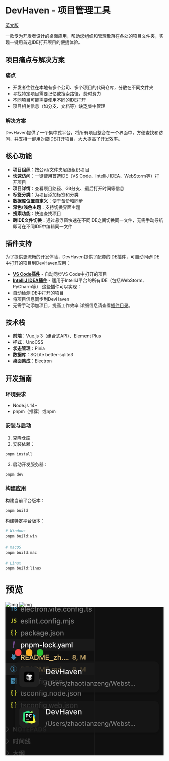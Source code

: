 # DevHaven - 项目管理工具

[英文版](./README.md)

一款专为开发者设计的桌面应用，帮助您组织和管理散落在各处的项目文件夹，实现一键用首选IDE打开项目的便捷体验。

## 项目痛点与解决方案

### 痛点
- 开发者往往在本地有多个公司、多个项目的代码仓库，分散在不同文件夹
- 寻找特定项目需要记忆或搜索路径，费时费力
- 不同项目可能需要使用不同的IDE打开
- 项目相关信息（如分支、文档等）缺乏集中管理

### 解决方案
DevHaven提供了一个集中式平台，将所有项目整合在一个界面中，方便查找和访问，并支持一键用对应IDE打开项目，大大提高了开发效率。

## 核心功能

- **项目组织**：按公司/文件夹层级组织项目
- **快速访问**：一键使用首选IDE（VS Code、IntelliJ IDEA、WebStorm等）打开项目
- **项目详情**：查看项目路径、Git分支、最后打开时间等信息
- **标签分类**：为项目添加标签和分类
- **数据库位置自定义**：便于备份和同步
- **深色/浅色主题**：支持切换界面主题
- **搜索功能**：快速查找项目
- **跨IDE文件切换**：通过悬浮窗快速在不同IDE之间切换同一文件，无需手动导航即可在不同IDE中编辑同一文件

## 插件支持
为了提供更流畅的开发体验，DevHaven提供了配套的IDE插件，可自动同步IDE中打开的项目到DevHaven应用：
- [**VS Code插件**](https://github.com/zxcvbnmzsedr/devhaven-vs-plugin) - 自动同步VS Code中打开的项目
- [**IntelliJ IDEA插件**](https://github.com/zxcvbnmzsedr/devhaven-idea-plugin) - 适用于IntelliJ平台的所有IDE（包括WebStorm、PyCharm等）
这些插件可以实现：
- 自动检测IDE中打开的项目
- 将项目信息同步到DevHaven
- 无需手动添加项目，提高工作效率
详细信息请查看[插件目录](./plugin)。

## 技术栈

- **前端**：Vue.js 3（组合式API）、Element Plus
- **样式**：UnoCSS
- **状态管理**：Pinia
- **数据库**：SQLite better-sqlite3
- **桌面集成**：Electron

## 开发指南

### 环境要求

- Node.js 14+
- pnpm（推荐）或npm

### 安装与启动

1. 克隆仓库
2. 安装依赖：

```bash
pnpm install
```

3. 启动开发服务器：

```bash
pnpm dev
```

### 构建应用

构建当前平台版本：

```bash
pnpm build
```

构建特定平台版本：

```bash
# Windows
pnpm build:win

# macOS
pnpm build:mac

# Linux
pnpm build:linux
```

# 预览
![img](doc/image.png)
![img](doc/setting.png)
![img](doc/switch.png)
